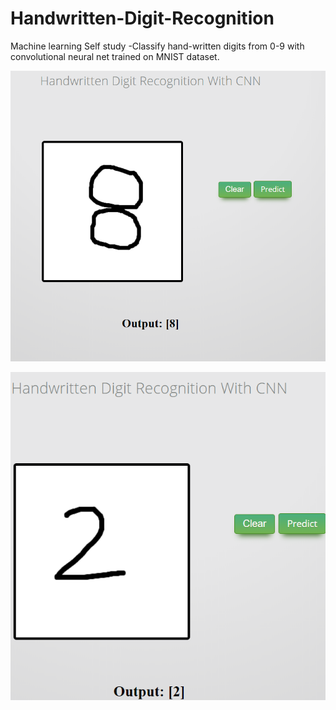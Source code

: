# Handwritten-Digit-Recognition
Machine learning Self study -Classify hand-written digits from  0-9  with convolutional neural net trained on MNIST dataset.


![](screenshot/screenshot_final.png)

![](screenshot/screenshot-23.png)
